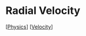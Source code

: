 # Radial Velocity

[[Physics]] [[Velocity]]

[//begin]: # "Autogenerated link references for markdown compatibility"
[Physics]: physics "Physics"
[Velocity]: velocity "Velocity"
[//end]: # "Autogenerated link references"